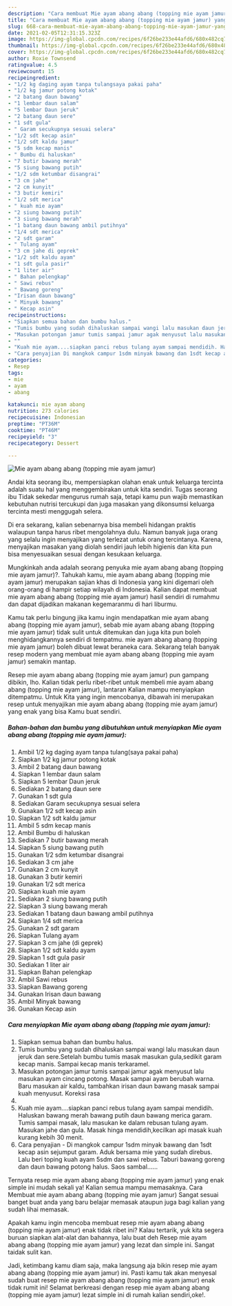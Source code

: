```yaml
---
description: "Cara membuat Mie ayam abang abang (topping mie ayam jamur) yang nikmat dan Mudah Dibuat"
title: "Cara membuat Mie ayam abang abang (topping mie ayam jamur) yang nikmat dan Mudah Dibuat"
slug: 668-cara-membuat-mie-ayam-abang-abang-topping-mie-ayam-jamur-yang-nikmat-dan-mudah-dibuat
date: 2021-02-05T12:31:15.323Z
image: https://img-global.cpcdn.com/recipes/6f26be233e44afd6/680x482cq70/mie-ayam-abang-abang-topping-mie-ayam-jamur-foto-resep-utama.jpg
thumbnail: https://img-global.cpcdn.com/recipes/6f26be233e44afd6/680x482cq70/mie-ayam-abang-abang-topping-mie-ayam-jamur-foto-resep-utama.jpg
cover: https://img-global.cpcdn.com/recipes/6f26be233e44afd6/680x482cq70/mie-ayam-abang-abang-topping-mie-ayam-jamur-foto-resep-utama.jpg
author: Roxie Townsend
ratingvalue: 4.5
reviewcount: 15
recipeingredient:
- "1/2 kg daging ayam tanpa tulangsaya pakai paha"
- "1/2 kg jamur potong kotak"
- "2 batang daun bawang"
- "1 lembar daun salam"
- "5 lembar Daun jeruk"
- "2 batang daun sere"
- "1 sdt gula"
- " Garam secukupnya sesuai selera"
- "1/2 sdt kecap asin"
- "1/2 sdt kaldu jamur"
- "5 sdm kecap manis"
- " Bumbu di haluskan"
- "7 butir bawang merah"
- "5 siung bawang putih"
- "1/2 sdm ketumbar disangrai"
- "3 cm jahe"
- "2 cm kunyit"
- "3 butir kemiri"
- "1/2 sdt merica"
- " kuah mie ayam"
- "2 siung bawang putih"
- "3 siung bawang merah"
- "1 batang daun bawang ambil putihnya"
- "1/4 sdt merica"
- "2 sdt garam"
- " Tulang ayam"
- "3 cm jahe di geprek"
- "1/2 sdt kaldu ayam"
- "1 sdt gula pasir"
- "1 liter air"
- " Bahan pelengkap"
- " Sawi rebus"
- " Bawang goreng"
- "Irisan daun bawang"
- " Minyak bawang"
- " Kecap asin"
recipeinstructions:
- "Siapkan semua bahan dan bumbu halus."
- "Tumis bumbu yang sudah dihaluskan sampai wangi lalu masukan daun jeruk dan sere.Setelah bumbu tumis masak masukan gula,sedikit garam kecap manis. Sampai kecap manis terkaramel."
- "Masukan potongan jamur tumis sampai jamur agak menyusut lalu masukan ayam cincang potong. Masak sampai ayam berubah warna. Baru masukan air kaldu, tambahkan irisan daun bawang masak sampai kuah menyusut. Koreksi rasa"
- ""
- "Kuah mie ayam....siapkan panci rebus tulang ayam sampai mendidih. Haluskan bawang merah bawang putih daun bawang merica garam. Tumis sampai masak, lalu masukan ke dalam rebusan tulang ayam. Masukan jahe dan gula. Masak hinga mendidih,kecilkan api masak kuah kurang kebih 30 menit."
- "Cara penyajian Di mangkok campur 1sdm minyak bawang dan 1sdt kecap asin sejumput garam. Aduk bersama mie yang sudah direbus. Lalu beri toping kuah ayam 5sdm dan sawi rebus. Taburi bawang goreng dan daun bawang potong halus. Saos sambal......"
categories:
- Resep
tags:
- mie
- ayam
- abang

katakunci: mie ayam abang 
nutrition: 273 calories
recipecuisine: Indonesian
preptime: "PT36M"
cooktime: "PT46M"
recipeyield: "3"
recipecategory: Dessert

---
```



![Mie ayam abang abang (topping mie ayam jamur)](https://img-global.cpcdn.com/recipes/6f26be233e44afd6/680x482cq70/mie-ayam-abang-abang-topping-mie-ayam-jamur-foto-resep-utama.jpg)

Andai kita seorang ibu, mempersiapkan olahan enak untuk keluarga tercinta adalah suatu hal yang menggembirakan untuk kita sendiri. Tugas seorang ibu Tidak sekedar mengurus rumah saja, tetapi kamu pun wajib memastikan kebutuhan nutrisi tercukupi dan juga masakan yang dikonsumsi keluarga tercinta mesti menggugah selera.

Di era  sekarang, kalian sebenarnya bisa membeli hidangan praktis walaupun tanpa harus ribet mengolahnya dulu. Namun banyak juga orang yang selalu ingin menyajikan yang terlezat untuk orang tercintanya. Karena, menyajikan masakan yang diolah sendiri jauh lebih higienis dan kita pun bisa menyesuaikan sesuai dengan kesukaan keluarga. 



Mungkinkah anda adalah seorang penyuka mie ayam abang abang (topping mie ayam jamur)?. Tahukah kamu, mie ayam abang abang (topping mie ayam jamur) merupakan sajian khas di Indonesia yang kini digemari oleh orang-orang di hampir setiap wilayah di Indonesia. Kalian dapat membuat mie ayam abang abang (topping mie ayam jamur) hasil sendiri di rumahmu dan dapat dijadikan makanan kegemaranmu di hari liburmu.

Kamu tak perlu bingung jika kamu ingin mendapatkan mie ayam abang abang (topping mie ayam jamur), sebab mie ayam abang abang (topping mie ayam jamur) tidak sulit untuk ditemukan dan juga kita pun boleh menghidangkannya sendiri di tempatmu. mie ayam abang abang (topping mie ayam jamur) boleh dibuat lewat beraneka cara. Sekarang telah banyak resep modern yang membuat mie ayam abang abang (topping mie ayam jamur) semakin mantap.

Resep mie ayam abang abang (topping mie ayam jamur) pun gampang dibikin, lho. Kalian tidak perlu ribet-ribet untuk membeli mie ayam abang abang (topping mie ayam jamur), lantaran Kalian mampu menyiapkan ditempatmu. Untuk Kita yang ingin mencobanya, dibawah ini merupakan resep untuk menyajikan mie ayam abang abang (topping mie ayam jamur) yang enak yang bisa Kamu buat sendiri.

<!--inarticleads1-->

##### Bahan-bahan dan bumbu yang dibutuhkan untuk menyiapkan Mie ayam abang abang (topping mie ayam jamur):

1. Ambil 1/2 kg daging ayam tanpa tulang(saya pakai paha)
1. Siapkan 1/2 kg jamur potong kotak
1. Ambil 2 batang daun bawang
1. Siapkan 1 lembar daun salam
1. Siapkan 5 lembar Daun jeruk
1. Sediakan 2 batang daun sere
1. Gunakan 1 sdt gula
1. Sediakan  Garam secukupnya sesuai selera
1. Gunakan 1/2 sdt kecap asin
1. Siapkan 1/2 sdt kaldu jamur
1. Ambil 5 sdm kecap manis
1. Ambil  Bumbu di haluskan
1. Sediakan 7 butir bawang merah
1. Siapkan 5 siung bawang putih
1. Gunakan 1/2 sdm ketumbar disangrai
1. Sediakan 3 cm jahe
1. Gunakan 2 cm kunyit
1. Gunakan 3 butir kemiri
1. Gunakan 1/2 sdt merica
1. Siapkan  kuah mie ayam
1. Sediakan 2 siung bawang putih
1. Siapkan 3 siung bawang merah
1. Sediakan 1 batang daun bawang ambil putihnya
1. Siapkan 1/4 sdt merica
1. Gunakan 2 sdt garam
1. Siapkan  Tulang ayam
1. Siapkan 3 cm jahe (di geprek)
1. Siapkan 1/2 sdt kaldu ayam
1. Siapkan 1 sdt gula pasir
1. Sediakan 1 liter air
1. Siapkan  Bahan pelengkap
1. Ambil  Sawi rebus
1. Siapkan  Bawang goreng
1. Gunakan Irisan daun bawang
1. Ambil  Minyak bawang
1. Gunakan  Kecap asin




<!--inarticleads2-->

##### Cara menyiapkan Mie ayam abang abang (topping mie ayam jamur):

1. Siapkan semua bahan dan bumbu halus.
1. Tumis bumbu yang sudah dihaluskan sampai wangi lalu masukan daun jeruk dan sere.Setelah bumbu tumis masak masukan gula,sedikit garam kecap manis. Sampai kecap manis terkaramel.
1. Masukan potongan jamur tumis sampai jamur agak menyusut lalu masukan ayam cincang potong. Masak sampai ayam berubah warna. Baru masukan air kaldu, tambahkan irisan daun bawang masak sampai kuah menyusut. Koreksi rasa
1. 
1. Kuah mie ayam....siapkan panci rebus tulang ayam sampai mendidih. Haluskan bawang merah bawang putih daun bawang merica garam. Tumis sampai masak, lalu masukan ke dalam rebusan tulang ayam. Masukan jahe dan gula. Masak hinga mendidih,kecilkan api masak kuah kurang kebih 30 menit.
1. Cara penyajian - Di mangkok campur 1sdm minyak bawang dan 1sdt kecap asin sejumput garam. Aduk bersama mie yang sudah direbus. Lalu beri toping kuah ayam 5sdm dan sawi rebus. Taburi bawang goreng dan daun bawang potong halus. Saos sambal......




Ternyata resep mie ayam abang abang (topping mie ayam jamur) yang enak simple ini mudah sekali ya! Kalian semua mampu memasaknya. Cara Membuat mie ayam abang abang (topping mie ayam jamur) Sangat sesuai banget buat anda yang baru belajar memasak ataupun juga bagi kalian yang sudah lihai memasak.

Apakah kamu ingin mencoba membuat resep mie ayam abang abang (topping mie ayam jamur) enak tidak ribet ini? Kalau tertarik, yuk kita segera buruan siapkan alat-alat dan bahannya, lalu buat deh Resep mie ayam abang abang (topping mie ayam jamur) yang lezat dan simple ini. Sangat taidak sulit kan. 

Jadi, ketimbang kamu diam saja, maka langsung aja bikin resep mie ayam abang abang (topping mie ayam jamur) ini. Pasti kamu tak akan menyesal sudah buat resep mie ayam abang abang (topping mie ayam jamur) enak tidak rumit ini! Selamat berkreasi dengan resep mie ayam abang abang (topping mie ayam jamur) lezat simple ini di rumah kalian sendiri,oke!.

